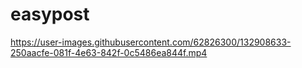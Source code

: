 # easypost



https://user-images.githubusercontent.com/62826300/132908633-250aacfe-081f-4e63-842f-0c5486ea844f.mp4

